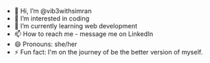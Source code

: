 - 👋 Hi, I’m @vib3withsimran
- 👀 I’m interested in coding
- 🌱 I’m currently learning web development
- 📫 How to reach me - message me on LinkedIn 
- 😄 Pronouns: she/her
- ⚡ Fun fact: I'm on the journey of be the better version of myself.

<!---
vib3withsimran/vib3withsimran is a ✨ special ✨ repository because its `README.md` (this file) appears on your GitHub profile.
You can click the Preview link to take a look at your changes.
--->
